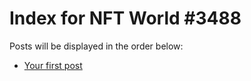 # Index for NFT World #3488
Posts will be displayed in the order below:

- [Your first post](./001-first.md)

